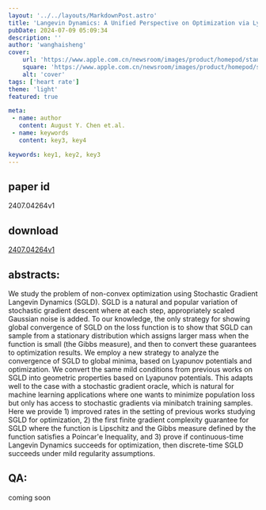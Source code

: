 ```yaml
---
layout: '../../layouts/MarkdownPost.astro'
title: 'Langevin Dynamics: A Unified Perspective on Optimization via Lyapunov Potentials'
pubDate: 2024-07-09 05:09:34
description: ''
author: 'wanghaisheng'
cover:
    url: 'https://www.apple.com.cn/newsroom/images/product/homepod/standard/Apple-HomePod-hero-230118_big.jpg.large_2x.jpg'
    square: 'https://www.apple.com.cn/newsroom/images/product/homepod/standard/Apple-HomePod-hero-230118_big.jpg.large_2x.jpg'
    alt: 'cover'
tags: ['heart rate'] 
theme: 'light'
featured: true

meta:
 - name: author
   content: August Y. Chen et.al.
 - name: keywords
   content: key3, key4

keywords: key1, key2, key3
---
```


## paper id
2407.04264v1
## download
[2407.04264v1](http://arxiv.org/abs/2407.04264v1)
## abstracts:
We study the problem of non-convex optimization using Stochastic Gradient Langevin Dynamics (SGLD). SGLD is a natural and popular variation of stochastic gradient descent where at each step, appropriately scaled Gaussian noise is added. To our knowledge, the only strategy for showing global convergence of SGLD on the loss function is to show that SGLD can sample from a stationary distribution which assigns larger mass when the function is small (the Gibbs measure), and then to convert these guarantees to optimization results.   We employ a new strategy to analyze the convergence of SGLD to global minima, based on Lyapunov potentials and optimization. We convert the same mild conditions from previous works on SGLD into geometric properties based on Lyapunov potentials. This adapts well to the case with a stochastic gradient oracle, which is natural for machine learning applications where one wants to minimize population loss but only has access to stochastic gradients via minibatch training samples. Here we provide 1) improved rates in the setting of previous works studying SGLD for optimization, 2) the first finite gradient complexity guarantee for SGLD where the function is Lipschitz and the Gibbs measure defined by the function satisfies a Poincar\'e Inequality, and 3) prove if continuous-time Langevin Dynamics succeeds for optimization, then discrete-time SGLD succeeds under mild regularity assumptions.
## QA:
coming soon
